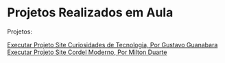 # Projetos Realizados em Aula
  Projetos:
 
<a href="https://brunomontalverne.github.io/projeto-android/">Executar Projeto Site Curiosidades de Tecnologia, Por Gustavo Guanabara</a>
<a href="https://brunomontalverne.github.io/projeto-cordel-moderno/">Executar Projeto Site Cordel Moderno, Por Milton Duarte</a>
 
